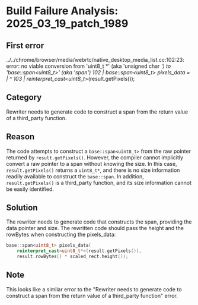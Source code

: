 # Build Failure Analysis: 2025_03_19_patch_1989

## First error

../../chrome/browser/media/webrtc/native_desktop_media_list.cc:102:23: error: no viable conversion from 'uint8_t *' (aka 'unsigned char *') to 'base::span<uint8_t>' (aka 'span<unsigned char>')
  102 |   base::span<uint8_t> pixels_data =
      |                       ^
  103 |       reinterpret_cast<uint8_t*>(result.getPixels());

## Category
Rewriter needs to generate code to construct a span from the return value of a third_party function.

## Reason
The code attempts to construct a `base::span<uint8_t>` from the raw pointer returned by `result.getPixels()`.  However, the compiler cannot implicitly convert a raw pointer to a span without knowing the size. In this case, `result.getPixels()` returns a `uint8_t*`, and there is no size information readily available to construct the `base::span`. In addition, `result.getPixels()` is a third_party function, and its size information cannot be easily identified.

## Solution
The rewriter needs to generate code that constructs the span, providing the data pointer and size. The rewritten code should pass the height and the rowBytes when constructing the pixels_data:

```c++
base::span<uint8_t> pixels_data(
    reinterpret_cast<uint8_t*>(result.getPixels()),
    result.rowBytes() * scaled_rect.height());
```

## Note
This looks like a similar error to the "Rewriter needs to generate code to construct a span from the return value of a third_party function" error.